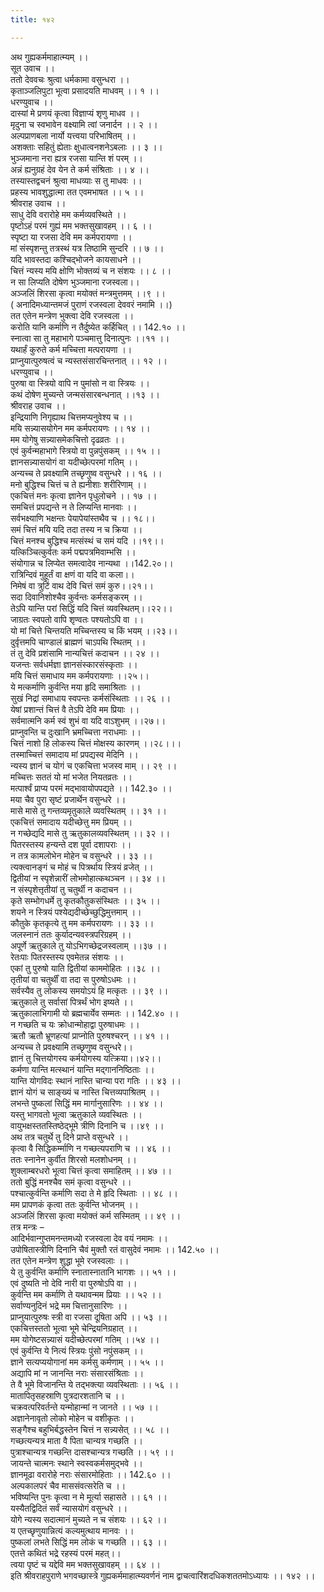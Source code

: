 ```yaml
---
title: १४२

---
```

अथ गुह्यकर्ममाहात्म्यम् ।।  
सूत उवाच ।।  
ततो देववचः श्रुत्वा धर्मकामा वसुन्धरा ।।  
कृताञ्जलिपुटा भूत्वा प्रसादयति माधवम् ।। १ ।।  
धरण्युवाच ।।  
दास्यां मे प्रणयं कृत्वा विज्ञाप्यं शृणु माधव ।।  
मृदुना च स्वभावेन वक्ष्यामि त्वां जनार्दन ।। २ ।।  
अल्पप्राणबला नार्यो यत्त्वया परिभाषितम् ।।  
अशक्ताः सहितुं ह्येताः क्षुधात्वनशनेऽबलाः ।। ३ ।।  
भुञ्जमाना नरा ह्यत्र रजसा यान्ति शं परम् ।।  
अन्नं ह्यनुग्रहं देव येन ते कर्म संश्रिताः ।। ४ ।।  
तस्यास्तद्वचनं श्रुत्वा माधव्याः स तु माधवः ।।  
प्रहस्य भावशुद्धात्मा तत एवमभाषत ।। ५ ।।  
श्रीवराह उवाच ।।  
साधु देवि वरारोहे मम कर्मव्यवस्थिते ।।  
पृष्टोऽहं परमं गुह्यं मम भक्तसुखावहम् ।। ६ ।।  
स्पृष्टा या रजसा देवि मम कर्मपरायणा ।।  
मां संस्पृशन्तु तत्रस्थं यत्र तिष्ठामि सुन्दरि ।। ७ ।।  
यदि भावस्तदा कश्चिद्भोजने कायसाधने ।।  
चित्तं न्यस्य मयि क्षोणि भोक्तव्यं च न संशयः ।। ८ ।।  
न सा लिप्यति दोषेण भुञ्जमाना रजस्वला।।  
अञ्जलिं शिरसा कृत्वा मयोक्तं मन्त्रमुत्तमम् ।।९ ।।  
( अनादिमध्यान्तमजं पुराणं रजस्वला देववरं नमामि ।।)  
तत एतेन मन्त्रेण भुक्त्वा देवि रजस्वला ।।  
करोति यानि कर्माणि न तैर्दुष्येत कर्हिचित् ।। 142.१० ।।  
स्नात्वा सा तु महाभागे पञ्चमात्तु दिनात्पुनः ।।११ ।।  
यथार्हं कुरुते कर्म मच्चित्ता मत्परायणा ।।  
प्राप्नुयात्पुरुषत्वं च न्यस्तसंसारचिन्तनात् ।। १२ ।।  
धरण्युवाच ।।  
पुरुषा वा स्त्रियो वापि न पुमांसो न वा स्त्रियः ।।  
कथं दोषेण मुच्यन्ते जन्मसंसारबन्धनात् ।।१३ ।।  
श्रीवराह उवाच ।।  
इन्द्रियाणि निगृह्याथ चित्तमप्यनुवेश्य च ।।  
मयि सन्न्यासयोगेन मम कर्मपरायणः ।। १४ ।।  
मम योगेषु सन्न्यासमेकचित्तो दृढव्रतः ।।  
एवं कुर्वन्महाभागे स्त्रियो वा पुन्नपुंसकम् ।। १५ ।।  
ज्ञानसन्न्यासयोगं वा यदीच्छेत्परमां गतिम् ।।  
अन्यच्च ते प्रवक्ष्यामि तच्छृणुष्व वसुन्धरे ।। १६ ।।  
मनो बुद्धिश्च चित्तं च ते ह्यनीशाः शरीरिणाम् ।।  
एकचित्तं मनः कृत्वा ज्ञानेन पृधुलोचने ।। १७ ।।  
समचित्तं प्रपद्यन्ते न ते लिप्यन्ति मानवाः ।।  
सर्वभक्ष्याणि भक्षन्तः पेयापेयांस्तथैव च ।। १८।।  
समं चित्तं मयि यदि तदा तस्य न च क्रिया ।।  
चित्तं मनश्च बुद्धिश्च मत्संस्थं च समं यदि ।।१९।।  
यत्किञ्चित्कुर्वतः कर्म पद्मपत्रमिवाम्भसि ।।  
संयोगान्न च लिप्येत समत्वादेव नान्यथा ।।142.२०।।  
रात्रिन्दिवं मुहूर्तं वा क्षणं वा यदि वा कला।।  
निमेषं वा त्रुटिं वाथ देवि चित्तं समं कुरु।।२१।।  
सदा दिवानिशोश्चैव कुर्वन्तः कर्मसङ्करम् ।।  
तेऽपि यान्ति परां सिद्धिं यदि चित्तं व्यवस्थितम्।।२२।।  
जाग्रतः स्वपतो वापि शृण्वतः पश्यतोऽपि वा ।।  
यो मां चित्ते चिन्तयति मच्चिन्तस्य च किं भयम् ।।२३।।  
दुर्वृत्तमपि चाण्डालं ब्राह्मणं चाऽपथि स्थितम् ।।  
तं तु देवि प्रशंसामि नान्यचित्तं कदाचन ।। २४ ।।  
यजन्तः सर्वधर्मज्ञा ज्ञानसंस्कारसंस्कृताः ।।  
मयि चित्तं समाधाय मम कर्मपरायणाः ।।२५।।  
ये मत्कर्माणि कुर्वन्ति मया हृदि समाश्रिताः ।।  
सुखं निद्रां समाधाय स्वपन्तः कर्मसंस्थिताः ।। २६ ।।  
येषां प्रशान्तं चित्तं वै तेऽपि देवि मम प्रियाः ।।  
सर्वमात्मनि कर्म स्वं शुभं वा यदि वाऽशुभम् ।।२७।।  
प्राप्नुवन्ति च दुःखानि भ्रमच्चित्ता नराधमाः ।।  
चित्तं नाशो हि लोकस्य चित्तं मोक्षस्य कारणम् ।।२८।।।  
तस्माच्चित्तं समादाय मां प्रपद्यस्व मेदिनि ।।  
न्यस्य ज्ञानं च योगं च एकचित्ता भजस्व माम् ।। २९ ।।  
मच्चित्तः सततं यो मां भजेत नियतव्रतः ।।  
मत्पार्श्वं प्राप्य परमं मद्भावायोपपद्यते ।। 142.३० ।।  
मया चैव पुरा सृष्टं प्रजार्थेन वसुन्धरे ।।  
मासे मासे तु गन्तव्यमृतुकाले व्यवस्थितम् ।। ३१ ।।  
एकचित्तं समादाय यदीच्छेत्तु मम प्रियम् ।।  
न गच्छेद्यदि मासे तु ऋतुकालव्यवस्थितम् ।। ३२ ।।  
पितरस्तस्य हन्यन्ते दश पूर्वा दशापराः ।।  
न तत्र कामलोभेन मोहेन च वसुन्धरे ।। ३३ ।।  
त्यक्त्वानङ्गं च मोहं च पित्रर्थाय स्त्रियं व्रजेत् ।।  
द्वितीयां न स्पृशेन्नारीं लोभमोहात्कथञ्चन ।। ३४ ।।  
न संस्पृशेत्तृतीयां तु चतुर्थी न कदाचन ।।  
कृते सम्भोगधर्मे तु कृतकौतुकसंस्थितः ।। ३५ ।।  
शयने न स्त्रियं पश्येद्यदीच्छेच्छुद्धिमुत्तमाम् ।।  
कौतुके कृतकृत्ये तु मम कर्मपरायणः ।। ३३ ।।  
जलस्नानं ततः कुर्यादन्यवस्त्रपरिग्रहम् ।।  
अपूर्णे ऋतुकाले तु योऽभिगच्छेद्रजस्वलाम् ।।३७ ।।  
रेतःपाः पितरस्तस्य एवमेतन्न संशयः ।।  
एकां तु पुरुषो याति द्वितीयां काममोहितः ।।३८ ।।  
तृतीयां वा चतुर्थीं वा तदा स पुरुषोऽधमः ।।  
सर्वस्यैव तु लोकस्य समयोऽयं हि मत्कृतः ।। ३९ ।।  
ऋतुकाले तु सर्वासां पित्रर्थं भोग इष्यते ।।  
ऋतुकालाभिगामी यो ब्रह्मचार्येव सम्मतः ।। 142.४० ।।  
न गच्छति च यः क्रोधान्मोहाद्वा पुरुषाधमः ।।  
ऋतौ ऋतौ भ्रूणहत्यां प्राप्नोति पुरुषश्चरन् ।। ४१ ।।  
अन्यच्च ते प्रवक्ष्यामि तच्छृणुष्व वसुन्धरे।।  
ज्ञानं तु चित्तयोगस्य कर्मयोगस्य यत्क्रिया।।४२।।  
कर्मणा यान्ति मत्स्थानं यान्ति मद्गाननिष्ठिताः ।।  
यान्ति योगविदः स्थानं नास्ति चान्या परा गतिः ।। ४३ ।।  
ज्ञानं योगं च साङ्ख्यं च नास्ति चित्तव्यपाश्रितम् ।।  
लभन्ते पुष्कलां सिद्धिं मम मार्गानुसारिणः ।। ४४ ।।  
यस्तु भागवतो भूत्वा ऋतुकाले व्यवस्थितः ।।  
वायुभक्षस्ततस्तिष्ठेद्भूमे त्रीणि दिनानि च ।।४९ ।।  
अथ तत्र चतुर्थे तु दिने प्राप्ते वसुन्धरे ।।  
कृत्वा वै सिद्धिकर्म्माणि न गच्छत्यपराणि च ।। ४६ ।।  
ततः स्नानेन कुर्वीत शिरसो मलशोधनम् ।।  
शुक्लाम्बरधरो भूत्वा चित्तं कृत्वा समाहितम् ।। ४७ ।।  
ततो बुद्धिं मनश्चैव समं कृत्वा वसुन्धरे ।।  
पश्चात्कुर्वन्ति कर्माणि सदा ते मे हृदि स्थिताः ।। ४८ ।।  
मम प्रापणकं कृत्वा ततः कुर्वन्ति भोजनम् ।।  
अञ्जलिं शिरसा कृत्वा मयोक्तं कर्म सस्मितम् ।। ४९ ।।  
तत्र मन्त्रः –  
आदिर्भवान्गुप्तमनन्तमध्यो रजस्वला देव वयं नमामः ।।  
उपोषितास्त्रीणि दिनानि चैवं मुक्तौ रतं वासुदेवं नमामः ।। 142.५० ।।  
तत एतेन मन्त्रेण शुद्धा भूमे रजस्वलाः ।।  
ये तु कुर्वन्ति कर्माणि स्नातास्नातानि भागशः ।। ५१ ।।  
एवं दुष्यति नो देवि नारी वा पुरुषोऽपि वा ।।  
कुर्वन्ति मम कर्माणि ते यथावन्मम प्रियाः ।। ५२ ।।  
सर्वाण्यनुदिनं भद्रे मम चित्तानुसारिणः ।।  
प्राप्नुयात्पुरुषः स्त्री वा रजसा दूषिता अपि ।। ५३ ।।  
एकचित्तस्ततो भूत्वा भूमे चेन्द्रियनिग्रहात् ।।  
मम योगेष्टसन्न्यासं यदीच्छेत्परमां गतिम् ।।५४ ।।  
एवं कुर्वन्ति ये नित्यं स्त्रियः पुंसो नपुंसकम् ।।  
ज्ञाने सत्यप्ययोगानां मम कर्मसु कर्मणाम् ।। ५५ ।।  
अद्यापि मां न जानन्ति नराः संसारसंश्रिताः ।।  
ते वै भूमे विजानन्ति ये तद्भक्त्या व्यवस्थिताः ।। ५६ ।।  
मातापितृसहस्राणि पुत्रदारशतानि च ।।  
चक्रवत्परिवर्तन्ते यन्मोहान्मां न जानते ।। ५७ ।।  
अज्ञानेनावृतो लोको मोहेन च वशीकृतः ।।  
सङ्गैश्च बहुभिर्बद्धस्तेन चित्तं न सन्न्यसेत् ।। ५८ ।।  
गच्छत्यन्यत्र माता वै पिता चान्यत्र गच्छति ।।  
पुत्राश्चान्यत्र गच्छन्ति दासश्चान्यत्र गच्छति ।। ५९ ।।  
जायन्ते चात्मनः स्थाने स्वस्वकर्मसमुद्भवे ।।  
ज्ञानमूढा वरारोहे नराः संसारमोहिताः ।। 142.६० ।।  
अल्पकालपरं चैव माससंवत्सरेति च ।।  
भविष्यन्ति पुनः कृत्वा न मे मूर्त्या सहासते ।। ६१ ।।  
यस्यैतद्विदितं सर्वं न्यासयोगं वसुन्धरे ।।  
योगे न्यस्य सदात्मानं मुच्यते न च संशयः ।। ६२ ।।  
य एतच्छृणुयान्नित्यं कल्यमुत्थाय मानवः ।।  
पुष्कलां लभते सिद्धिं मम लोकं च गच्छति ।। ६३ ।।  
एतत्ते कथितं भद्रे रहस्यं परमं महत्।।  
त्वया पृष्टं च यद्देवि मम भक्तसुखावहम् ।। ६४ ।।  
इति श्रीवराहपुराणे भगवच्छास्त्रे गुह्यकर्ममाहात्म्यवर्णनं नाम द्वाचत्वारिंशदधिकशततमोऽध्यायः ।। १४२ ।।